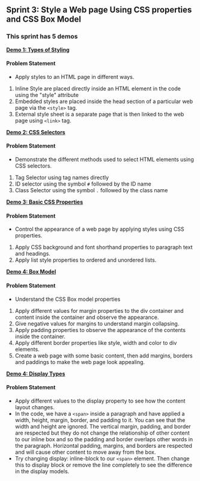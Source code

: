 ## Sprint 3: Style a Web page Using CSS properties and CSS Box Model

### This sprint has 5 demos 

[**Demo 1: Types of Styling**](demo-1-types-of-styling)

#### Problem Statement
- Apply styles to an HTML page in different ways.
1. Inline Style are placed directly inside an HTML element in the code using the "style" attribute​
2. Embedded styles are placed inside the head section of a particular web page via the `<style>` tag.​
3. External style sheet is a separate page that is then linked to the web page using `<link>` tag.

[**Demo 2: CSS Selectors**](demo-2-css-selectors)

#### Problem Statement

- Demonstrate the different methods used to select HTML elements using CSS selectors.
1. Tag Selector using tag names directly
2. ID selector using the symbol `#` followed by the ID name
3. Class Selector using the symbol `.` followed by the class name

[**Demo 3: Basic CSS Properties**](demo-3-basic-css-properties)

#### Problem Statement

- Control the appearance of a web page by applying styles using CSS properties.
1. Apply CSS background and font shorthand properties to paragraph text and headings.
2. Apply list style properties to ordered and unordered lists.

[**Demo 4: Box Model**](demo-4-box-model)

#### Problem Statement

- Understand the CSS Box model properties
1. Apply different values for margin properties to the div container and content inside the container and observe the appearance.
2. Give negative values for margins to understand margin collapsing.
3. Apply padding properties to observe the appearance of the contents inside the container.
4. Apply different border properties like style, width and color to div elements.
5. Create a web page with some basic content, then add margins, borders and paddings to make the web page look appealing.

[**Demo 4: Display Types**](demo-4-display-types)

#### Problem Statement

- Apply different values to the display property to see how the content layout changes.
- In the code, we have a `<span>` inside a paragraph and have applied a width, height, margin, border, and padding to it. You can see that the width and height are ignored. The vertical margin, padding, and border are respected but they do not change the relationship of other content to our inline box and so the padding and border overlaps other words in the paragraph. Horizontal padding, margins, and borders are respected and will cause other content to move away from the box.​
- Try changing  display: inline-block to our `<span>` element. Then change this to display block or remove the line completely to see the difference in the display models.